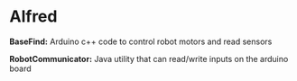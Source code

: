 # Alfred
**BaseFind:** Arduino c++ code to control robot motors and read sensors

**RobotCommunicator:** Java utility that can read/write inputs on the arduino board

